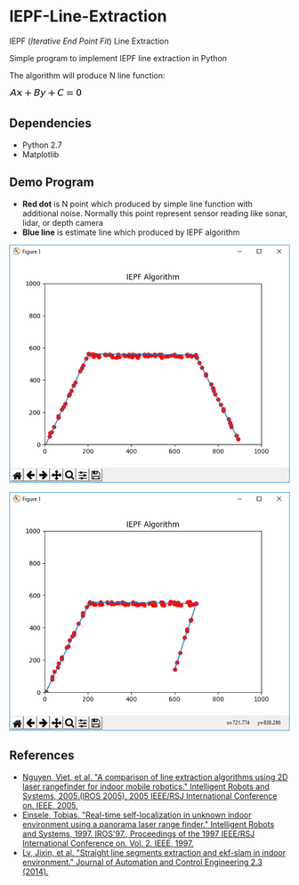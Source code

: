 # IEPF-Line-Extraction

IEPF (*Iterative End Point Fit*) Line Extraction

Simple program to implement IEPF line extraction in Python

The algorithm will produce N line function: 

![equation](/Images/Equation1.png)

## Dependencies

* Python 2.7
* Matplotlib

## Demo Program

* **Red dot** is N point which produced by simple line function with additional noise. Normally this point represent sensor reading like sonar, lidar, or depth camera
* **Blue line** is estimate line which produced by IEPF algorithm

![IEPF Line Extraction Demo 1](/Images/Demo1.png)

![IEPF Line Extraction Demo 1](/Images/Demo2.png)

## References

* [Nguyen, Viet, et al. "A comparison of line extraction algorithms using 2D laser rangefinder for indoor mobile robotics." Intelligent Robots and Systems, 2005.(IROS 2005). 2005 IEEE/RSJ International Conference on. IEEE, 2005.](http://ieeexplore.ieee.org/abstract/document/1545234/)
* [Einsele, Tobias. "Real-time self-localization in unknown indoor environment using a panorama laser range finder." Intelligent Robots and Systems, 1997. IROS'97., Proceedings of the 1997 IEEE/RSJ International Conference on. Vol. 2. IEEE, 1997.](http://ieeexplore.ieee.org/abstract/document/655087/)
* [Lv, Jixin, et al. "Straight line segments extraction and ekf-slam in indoor environment." Journal of Automation and Control Engineering 2.3 (2014).](https://www.researchgate.net/profile/Ankit_Ravankar/publication/259935653_Straight_Line_Segments_Extraction_and_EKF-SLAM_in_Indoor_Environment/links/0f31752ea3aa10f8fc000000.pdf)

